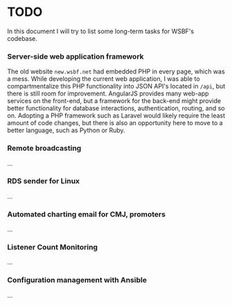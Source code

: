 TODO
====

In this document I will try to list some long-term tasks for WSBF's codebase.

### Server-side web application framework

The old website `new.wsbf.net` had embedded PHP in every page, which was a mess. While developing the current web application, I was able to compartmentalize this PHP functionality into JSON API's located in `/api`, but there is still room for improvement. AngularJS provides many web-app services on the front-end, but a framework for the back-end might provide better functionality for database interactions, authentication, routing, and so on. Adopting a PHP framework such as Laravel would likely require the least amount of code changes, but there is also an opportunity here to move to a better language, such as Python or Ruby.

### Remote broadcasting

...

### RDS sender for Linux

...

### Automated charting email for CMJ, promoters

...

### Listener Count Monitoring

...

### Configuration management with Ansible

...
